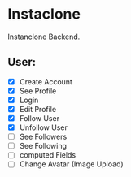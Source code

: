 # Instaclone

Instanclone Backend.

## User:

- [x] Create Account
- [x] See Profile
- [x] Login
- [x] Edit Profile
- [x] Follow User
- [x] Unfollow User
- [ ] See Followers
- [ ] See Following
- [ ] computed Fields
- [ ] Change Avatar (Image Upload)
